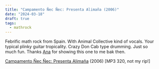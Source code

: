 ```yaml
---
title: "Campamento Ñec Ñec: Presenta Alimaña (2006)"
date: "2024-03-18"
draft: true
tags:
  - mathrock
---
```


Febrific math rock from Spain.
With Animal Collective kind of vocals.
Your typical plinky guitar tropicality.
Crazy Don Cab type drumming.
Just so much fun.
Thanks [Ana](https://www.last.fm/user/zombiesaresmart) for showing this one to me bak then.

[Campamento Ñec Ñec: Presenta Alimaña](https://mega.nz/file/gMxXEB6B#uyee4JoqvaZ2QtpdM5LGzferEKeCEGoakgQlllqKQ50) (2006) [MP3 320, not my rip!]
